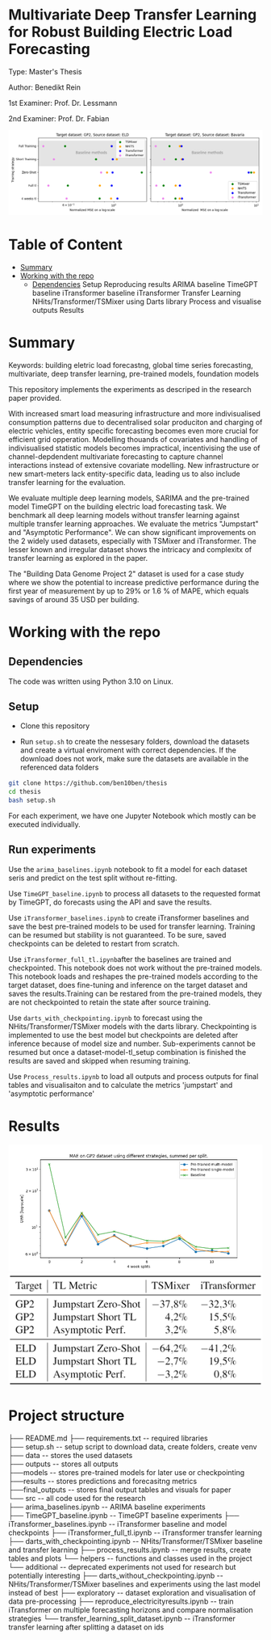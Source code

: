 # Multivariate Deep Transfer Learning for Robust Building Electric Load Forecasting
Type: Master's Thesis

Author: Benedikt Rein

1st Examiner: Prof. Dr. Lessmann

2nd Examiner: Prof. Dr. Fabian

![alt text](https://github.com/ben10ben/thesis/blob/master/outputs/results/final_outputs/target_GP2.png)


# Table of Content
- [Summary](#Summary)
- [Working with the repo](#working-with-the-repo)
    - [Dependencies](#Dependencies)
Setup
Reproducing results
    ARIMA baseline
    TimeGPT baseline
    iTransformer baseline
    iTransformer Transfer Learning
    NHits/Transformer/TSMixer using Darts library
    Process and visualise outputs
Results

# Summary
Keywords: building eletric load forecastng, global time series forecasting, multivariate, deep transfer learning, pre-trained models, foundation models

This repository implements the experiments as descriped in the research paper provided. 

With increased smart load measuring infrastructure and more indivisualised consumption patterns due to decentralised solar produciton and charging of electric vehicles, entity specific forecasting becomes even more crucial for efficient grid opperation. Modelling thouands of covariates and handling of indivisualised statistic models becomes impractical, incentivising the use of channel-depdendent multivariate forecasting to capture channel interactions instead of extensive covariate modelling. New infrastructure or new smart-meters lack entity-specific data, leading us to also include transfer learning for the evaluation.

We evaluate multiple deep learning models, SARIMA and the pre-trained model TimeGPT on the building electric load forecasting task. We benchmark all deep learning models without transfer learning against multiple transfer learning approaches. We evaluate the metrics "Jumpstart" and "Asymptotic Performance". We can show significant improvements on the 2 widely used datasets, especially with TSMixer and iTransformer. The lesser known and irregular dataset shows the intricacy and complexitx of transfer learning as explored in the paper.

The "Building Data Genome Project 2" dataset is used for a case study where we show the potential to increase predictive performance during the first year of measurement by up to 29% or 1.6 % of MAPE, which equals savings of around 35 USD per building.  


# Working with the repo

## Dependencies
The code was written using Python 3.10 on Linux.

## Setup
- Clone this repository

- Run `setup.sh` to create the nessesary folders, download the datasets and create a virtual enviroment with correct dependencies.
If the download does not work, make sure the datasets are available in the referenced data folders

```bash
git clone https://github.com/ben10ben/thesis
cd thesis
bash setup.sh
```

For each experiment, we have one Jupyter Notebook which mostly can be executed individually.

## Run experiments
Use the `arima_baselines.ipynb` notebook to fit a model for each dataset seris and predict on the test split without re-fitting.

Use `TimeGPT_baseline.ipynb` to process all datasets to the requested format by TimeGPT, do forecasts using the API and save the results.

Use `iTransformer_baselines.ipynb` to create iTransformer baselines and save the best pre-trained models to be used for transfer learning. Training can be resumed but stability is not guaranteed. To be sure, saved checkpoints can be deleted to restart from scratch. 

Use `iTransformer_full_tl.ipynb`after the baselines are trained and checkpointed. This notebook does not work without the pre-trained models.
This notebook loads and reshapes the pre-trained models according to the target dataset, does fine-tuning and inference on the target dataset and saves the results.Training can be restared from the pre-trained models, they are not checkpointed to retain the state after source training.

Use `darts_with_checkpointing.ipynb` to forecast using the NHits/Transformer/TSMixer models with the darts library. Checkpointing is implemented to use the best model but checkpoints are deleted after inference because of model size and number. Sub-experiments cannot be resumed but once a dataset-model-tl_setup combination is finished the results are saved and skipped when resuming training.  

Use `Process_results.ipynb` to load all outputs and process outputs for final tables and visualisaiton and to calculate the metrics 'jumpstart' and 'asymptotic performance'

# Results
![Case study on BDGP2 dataset](https://github.com/ben10ben/thesis/blob/master/outputs/results/final_outputs/startup_strategies_mae.png)
![Transfer learning between ELD and BDGP2 with iTransformer and TSMixer](https://github.com/ben10ben/thesis/blob/master/outputs/results/final_outputs/tl_table_gp2_eld.png)

# Project structure

├── README.md
├── requirements.txt                                -- required libraries\
├── setup.sh                                        -- setup script to download data, create folders, create venv\
├── data                                            -- stores the used datasets\
├── outputs                                         -- stores all outputs  
    ├──models                                       -- stores pre-trained models for later use or checkpointing  
    ├──results                                      -- stores predictions and forecasitng metrics  
        ├──final_outputs                            -- stores final output tables and visuals for paper  
└── src                                             -- all code used for the research  
    ├── arima_baselines.ipynb                       -- ARIMA baseline experiments  
    ├── TimeGPT_baseline.ipynb                      -- TimeGPT baseline experiments 
    ├── iTransformer_baselines.ipynb                -- iTransformer baseline and model checkpoints
    ├── iTransformer_full_tl.ipynb                  -- iTransformer transfer learning 
    ├── darts_with_checkpointing.ipynb              -- NHits/Transformer/TSMixer baseline and transfer learning
    ├── process_results.ipynb                       -- merge results, create tables and plots
        └── helpers                                 -- functions and classes used in the project
└── additional                                      -- deprecated experiments not used for research but potentially interesting
    ├── darts_without_checkpointing.ipynb           -- NHits/Transformer/TSMixer baselines and experiments using the last model instead of best
    ├── exploratory                                 -- dataset exploration and visualisation of data pre-processing
    ├── reproduce_electricityresults.ipynb          -- train iTransformer on multiple forecasting horizons and compare normalisation strategies
    └── transfer_learning_split_dataset.ipynb       -- iTransformer transfer learning after splitting a dataset on ids